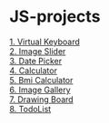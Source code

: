 # JS-projects

[1. Virtual Keyboard](https://github.com/gamangee/JS-projects/tree/master/virtual-keyboard)
<br>
[2. Image Slider](https://github.com/gamangee/JS-projects/tree/master/image-slider)
<br>
[3. Date Picker](https://github.com/gamangee/JS-projects/tree/master/date-picker)
<br>
[4. Calculator](https://github.com/gamangee/JS-projects/tree/master/calculator)
<br>
[5. Bmi Calculator](https://github.com/gamangee/JS-projects/tree/master/bmi)
<br>
[6. Image Gallery](https://github.com/gamangee/JS-projects/tree/master/image-gallery)
<br>
[7. Drawing Board](https://github.com/gamangee/JS-projects/tree/master/drawing-board)
<br>
[8. TodoList](https://github.com/gamangee/JS-projects/tree/master/todolist)
